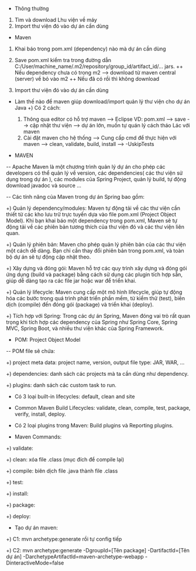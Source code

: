 - Thông thường

1. Tìm và download Lhu viện về máy
2. Import thư viện đó vào dự án cần dùng

- Maven

1. Khai báo trong pom.xml (dependency) nào mà dự án cần dùng
2. Save pom.xml kiểm tra trong đường dẫn C:/User/machine_name/.m2/repository/group_id/artifact_id/... jars.
   ++ Nếu dependency chưa có trong m2 --> download từ maven central (server) về bỏ vào m2
   ++ Nếu đã có rồi thì không download

3. Import thư viện đó vào dự án cần dùng

- Làm thế nào để maven giúp download/import quản lý thư viện cho dự án Java
  +) Có 2 cách:

  1. Thông qua editor có hỗ trợ maven --> Eclipse
     VD: pom.xml --> save --> cập nhật thư viện
     --> dự án lớn, muốn tự quán lý cách tháo Lác với maven
  2. Cài đặt maven cho hệ thống
     --> Cung cấp cmd để thực hiện với maven
     --> clean, validate, build, install
     --> -UskipTests

- MAVEN

-- Apache Maven là một chương trình quản lý dự án cho phép các developers có thể quản lý về version,
các dependencies( các thư viện sử dụng trong dự án ), các modules của Spring Project, quản lý build,
tự động download javadoc và source …

-- Các tính năng của Maven trong dự án Spring bao gồm:

+) Quản lý dependency/modules: Maven tự động tải về các thư viện cần thiết từ các kho lưu trữ
trực tuyến dựa vào file pom.xml (Project Object Model). Khi bạn khai báo một dependency trong
pom.xml, Maven sẽ tự động tải về các phiên bản tương thích của thư viện đó và các thư viện liên quan.

+) Quản lý phiên bản: Maven cho phép quản lý phiên bản của các thư viện một cách dễ dàng.
Bạn chỉ cần thay đổi phiên bản trong pom.xml, và toàn bộ dự án sẽ tự động cập nhật theo.

+) Xây dựng và đóng gói: Maven hỗ trợ các quy trình xây dựng và đóng gói ứng dụng (build và package)
bằng cách sử dụng các plugin tích hợp sẵn, giúp dễ dàng tạo ra các file jar hoặc war để triển khai.

+) Quản lý lifecycle: Maven cung cấp một mô hình lifecycle, giúp tự động hóa các bước trong quá trình
phát triển phần mềm, từ kiểm thử (test), biên dịch (compile) đến đóng gói (package) và triển khai (deploy).

+) Tích hợp với Spring: Trong các dự án Spring, Maven đóng vai trò rất quan trọng khi tích hợp các
dependency của Spring như Spring Core, Spring MVC, Spring Boot, và nhiều thư viện khác của Spring Framework.

- POM: Project Object Model

-- POM file sẽ chứa:

+) project meta data: project name, version, output file type: JAR, WAR, ...

+) dependencies: danh sách các projects mà ta cần dùng như dependency.

+) plugins: danh sách các custom task to run.

- Có 3 loại built-in lifecycles: default, clean and site

- Common Maven Build Lifecycles: validate, clean, compile, test, package, verify,
  install, deploy.

- Có 2 loại plugins trong Maven: Build plugins và Reporting plugins.

- Maven Commands:

+) validate:

+) clean: xóa file .class (mục đích để compile lại)

+) compile: biên dịch file .java thành file .class

+) test:

+) install:

+) package:

+) deploy:

- Tạo dự án maven:

+) C1: mvn archetype:generate rồi tự config tiếp

+) C2: mvn archetype:generate -DgroupId=[Tên package] -DartifactId=[Tên dự án]
-DarchetypeArtifactId=maven-archetype-webapp -DinteractiveMode=false
